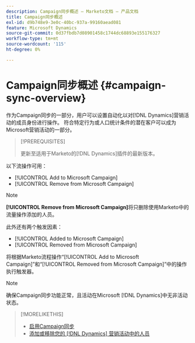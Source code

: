 ```yaml
---
description: Campaign同步概述 — Marketo文档 — 产品文档
title: Campaign同步概述
exl-id: d9b748e9-3e0c-40bc-937a-99160aead081
feature: Microsoft Dynamics
source-git-commit: 0d37fbdb7d08901458c1744dc68893e155176327
workflow-type: tm+mt
source-wordcount: '115'
ht-degree: 0%

---
```


# Campaign同步概述 {#campaign-sync-overview}

作为Campaign同步的一部分，用户可以设置自动化以对[!DNL Dynamics]营销活动的成员身份进行操作。 符合特定行为或人口统计条件的潜在客户可以成为Microsoft营销活动的一部分。

>[!PREREQUISITES]
>
>更新至适用于Marketo的[!DNL Dynamics]插件的最新版本。

以下流操作可用：

* [!UICONTROL Add to Microsoft Campaign]
* [!UICONTROL Remove from Microsoft Campaign]

>[!NOTE]
>
>**[!UICONTROL Remove from Microsoft Campaign]**&#x200B;将只删除使用Marketo中的流量操作添加的人员。

此外还有两个触发因素：

* [!UICONTROL Added to Microsoft Campaign]
* [!UICONTROL Removed from Microsoft Campaign]

将根据Marketo流程操作“[!UICONTROL Add to Microsoft Campaign]”和“[!UICONTROL Removed from Microsoft Campaign]”中的操作执行触发器。

>[!NOTE]
>
>确保Campaign同步功能正常，且活动在Microsoft [!DNL Dynamics]中无非活动状态。

>[!MORELIKETHIS]
>
>* [启用Campaign同步](/help/marketo/product-docs/crm-sync/microsoft-dynamics-sync/microsoft-dynamics-sync-details/enable-campaign-sync.md)
>* [添加或移除您的 [!DNL Dynamics] 营销活动中的人员](/help/marketo/product-docs/core-marketo-concepts/smart-campaigns/microsoft-dynamics-flow-actions/add-or-remove-people-from-your-dynamics-campaign.md)
